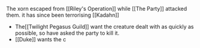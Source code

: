 The xorn escaped from [[Riley's Operation]] while [[The Party]] attacked them.
it has since been terrorising [[Kadahn]]

- The[[Twilight Pegasus Guild]] want the creature dealt with as quickly as possible, so have asked the party to kill it.
- [[Duke]] wants the c


